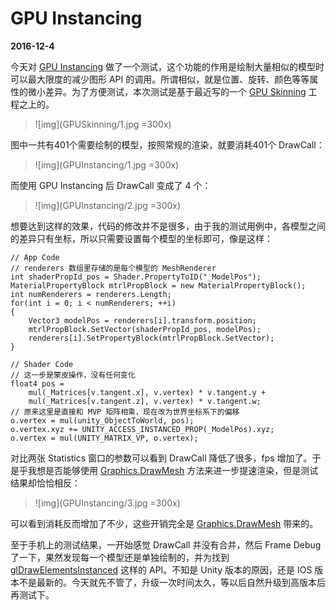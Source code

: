 # GPU Instancing

**2016-12-4**

今天对 [GPU Instancing][link1] 做了一个测试，这个功能的作用是绘制大量相似的模型时可以最大限度的减少图形 API 的调用。所谓相似，就是位置、旋转、颜色等等属性的微小差异。为了方便测试，本次测试是基于最近写的一个 [GPU Skinning][link2] 工程之上的。

[link1]: https://docs.unity3d.com/Manual/GPUInstancing.html

[link2]: GPUSkinning.html

> ![img](GPUSkinning/1.jpg =300x)

图中一共有401个需要绘制的模型，按照常规的渲染，就要消耗401个 DrawCall：

> ![img](GPUInstancing/1.jpg =300x)

而使用 GPU Instancing 后 DrawCall 变成了 4 个：

> ![img](GPUInstancing/2.jpg =300x)

想要达到这样的效果，代码的修改并不是很多，由于我的测试用例中，各模型之间的差异只有坐标，所以只需要设置每个模型的坐标即可，像是这样：

	// App Code
	// renderers 数组里存储的是每个模型的 MeshRenderer
	int shaderPropId_pos = Shader.PropertyToID("_ModelPos");
	MaterialPropertyBlock mtrlPropBlock = new MaterialPropertyBlock();
	int numRenderers = renderers.Length;
	for(int i = 0; i < numRenderers; ++i)
	{
		Vector3 modelPos = renderers[i].transform.position;
		mtrlPropBlock.SetVector(shaderPropId_pos, modelPos);
		renderers[i].SetPropertyBlock(mtrlPropBlock.SetVector);
	}
	
	// Shader Code
	// 这一步是蒙皮操作，没有任何变化
	float4 pos = 
		mul(_Matrices[v.tangent.x], v.vertex) * v.tangent.y + 
		mul(_Matrices[v.tangent.z], v.vertex) * v.tangent.w;
	// 原来这里是直接和 MVP 矩阵相乘，现在改为世界坐标系下的偏移
	o.vertex = mul(unity_ObjectToWorld, pos);
	o.vertex.xyz += UNITY_ACCESS_INSTANCED_PROP(_ModelPos).xyz;
	o.vertex = mul(UNITY_MATRIX_VP, o.vertex);
	
对比两张 Statistics 窗口的参数可以看到 DrawCall 降低了很多，fps 增加了。于是乎我想是否能够使用 [Graphics.DrawMesh][link3] 方法来进一步提速渲染，但是测试结果却恰恰相反：

[link3]: https://docs.unity3d.com/ScriptReference/Graphics.DrawMesh.html

> ![img](GPUInstancing/3.jpg =300x)

可以看到消耗反而增加了不少，这些开销完全是 [Graphics.DrawMesh][link3] 带来的。

至于手机上的测试结果，一开始感觉 DrawCall 并没有合并，然后 Frame Debug 了一下，果然发现每一个模型还是单独绘制的，并为找到 [glDrawElementsInstanced][link4] 这样的 API。不知是 Unity 版本的原因，还是 IOS 版本不是最新的。今天就先不管了，升级一次时间太久，等以后自然升级到高版本后再测试下。

[link4]: https://www.khronos.org/opengles/sdk/docs/man3/html/glDrawElementsInstanced.xhtml